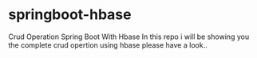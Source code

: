 # springboot-hbase
Crud Operation Spring Boot With Hbase
In this repo i will be showing you the complete crud opertion using hbase please have a look..

